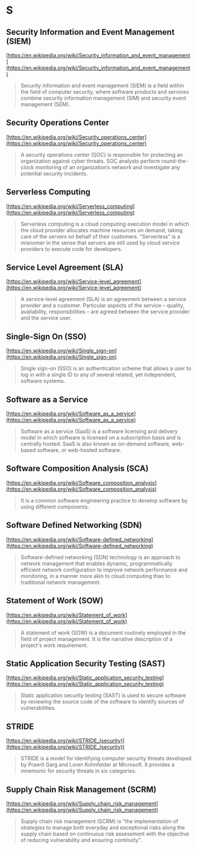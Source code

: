 # S

## Security Information and Event Management (SIEM)

[https://en.wikipedia.org/wiki/Security_information_and_event_management](https://en.wikipedia.org/wiki/Security_information_and_event_management)

> Security information and event management (SIEM) is a field within the field of computer security, where software products and services combine security information management (SIM) and security event management (SEM).

## Security Operations Center

[https://en.wikipedia.org/wiki/Security_operations_center](https://en.wikipedia.org/wiki/Security_operations_center)

> A security operations center (SOC) is responsible for protecting an organization against cyber threats. SOC analysts perform round-the-clock monitoring of an organization’s network and investigate any potential security incidents.

## Serverless Computing

[https://en.wikipedia.org/wiki/Serverless_computing](https://en.wikipedia.org/wiki/Serverless_computing)

> Serverless computing is a cloud computing execution model in which the cloud provider allocates machine resources on demand, taking care of the servers on behalf of their customers. "Serverless" is a misnomer in the sense that servers are still used by cloud service providers to execute code for developers.

## Service Level Agreement (SLA)

[https://en.wikipedia.org/wiki/Service-level_agreement](https://en.wikipedia.org/wiki/Service-level_agreement)

> A service-level agreement (SLA) is an agreement between a service provider and a customer. Particular aspects of the service – quality, availability, responsibilities – are agreed between the service provider and the service user.

## Single-Sign On (SSO)

[https://en.wikipedia.org/wiki/Single_sign-on](https://en.wikipedia.org/wiki/Single_sign-on)

> Single sign-on (SSO) is an authentication scheme that allows a user to log in with a single ID to any of several related, yet independent, software systems.

## Software as a Service

[https://en.wikipedia.org/wiki/Software_as_a_service](https://en.wikipedia.org/wiki/Software_as_a_service)

> Software as a service (SaaS) is a software licensing and delivery model in which software is licensed on a subscription basis and is centrally hosted. SaaS is also known as on-demand software, web-based software, or web-hosted software.

## Software Composition Analysis (SCA)

[https://en.wikipedia.org/wiki/Software_composition_analysis](https://en.wikipedia.org/wiki/Software_composition_analysis)

> It is a common software engineering practice to develop software by using different components.

## Software Defined Networking (SDN)

[https://en.wikipedia.org/wiki/Software-defined_networking](https://en.wikipedia.org/wiki/Software-defined_networking)

> Software-defined networking (SDN) technology is an approach to network management that enables dynamic, programmatically efficient network configuration to improve network performance and monitoring, in a manner more akin to cloud computing than to traditional network management.

## Statement of Work (SOW)

[https://en.wikipedia.org/wiki/Statement_of_work](https://en.wikipedia.org/wiki/Statement_of_work)

> A statement of work (SOW) is a document routinely employed in the field of project management. It is the narrative description of a project's work requirement.

## Static Application Security Testing (SAST)

[https://en.wikipedia.org/wiki/Static_application_security_testing](https://en.wikipedia.org/wiki/Static_application_security_testing)

> Static application security testing (SAST) is used to secure software by reviewing the source code of the software to identify sources of vulnerabilities.

## STRIDE

[https://en.wikipedia.org/wiki/STRIDE_(security)](https://en.wikipedia.org/wiki/STRIDE_(security))

> STRIDE is a model for identifying computer security threats developed by Praerit Garg and Loren Kohnfelder at Microsoft. It provides a mnemonic for security threats in six categories.

## Supply Chain Risk Management (SCRM)

[https://en.wikipedia.org/wiki/Supply_chain_risk_management](https://en.wikipedia.org/wiki/Supply_chain_risk_management)

> Supply chain risk management (SCRM) is "the implementation of strategies to manage both everyday and exceptional risks along the supply chain based on continuous risk assessment with the objective of reducing vulnerability and ensuring continuity".
